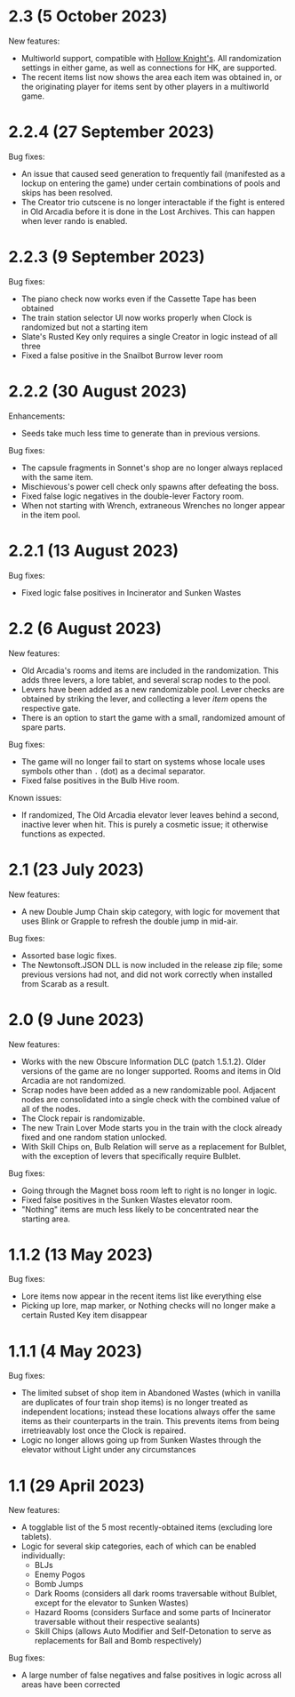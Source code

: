 # 2.3 (5 October 2023)

New features:

- Multiworld support, compatible with [Hollow Knight's][hkmw]. All randomization settings in either
  game, as well as connections for HK, are supported.
- The recent items list now shows the area each item was obtained in, or the originating player for
  items sent by other players in a multiworld game.

[hkmw]: https://github.com/Shadudev/HollowKnight.MultiWorld/blob/master/MultiWorldMod/README.md

# 2.2.4 (27 September 2023)

Bug fixes:

- An issue that caused seed generation to frequently fail (manifested as a lockup on 
  entering the game) under certain combinations of pools and skips has been resolved.
- The Creator trio cutscene is no longer interactable if the fight is entered in Old
  Arcadia before it is done in the Lost Archives. This can happen when lever rando is
  enabled.

# 2.2.3 (9 September 2023)

Bug fixes:

- The piano check now works even if the Cassette Tape has been obtained
- The train station selector UI now works properly when Clock is randomized but not a starting item
- Slate's Rusted Key only requires a single Creator in logic instead of all three
- Fixed a false positive in the Snailbot Burrow lever room

# 2.2.2 (30 August 2023)

Enhancements:

- Seeds take much less time to generate than in previous versions.

Bug fixes:

- The capsule fragments in Sonnet's shop are no longer always replaced
  with the same item.
- Mischievous's power cell check only spawns after defeating the boss.
- Fixed false logic negatives in the double-lever Factory room.
- When not starting with Wrench, extraneous Wrenches no longer appear in the item pool. 

# 2.2.1 (13 August 2023)

Bug fixes:

- Fixed logic false positives in Incinerator and Sunken Wastes

# 2.2 (6 August 2023)

New features:

- Old Arcadia's rooms and items are included in the randomization. This adds three levers,
  a lore tablet, and several scrap nodes to the pool.
- Levers have been added as a new randomizable pool.
  Lever checks are obtained by striking the lever, and collecting a lever *item* opens
  the respective gate.
- There is an option to start the game with a small, randomized amount of spare parts.

Bug fixes:

- The game will no longer fail to start on systems whose locale uses symbols other than `.`
  (dot) as a decimal separator.
- Fixed false positives in the Bulb Hive room.

Known issues:

- If randomized, The Old Arcadia elevator lever leaves behind a second, inactive lever
  when hit. This is purely a cosmetic issue; it otherwise functions as expected.

# 2.1 (23 July 2023)

New features:

- A new Double Jump Chain skip category, with logic for movement
  that uses Blink or Grapple to refresh the double jump in mid-air.

Bug fixes:

- Assorted base logic fixes.
- The Newtonsoft.JSON DLL is now included in the release zip file;
  some previous versions had not, and did not work correctly when
  installed from Scarab as a result.

# 2.0 (9 June 2023)

New features:

- Works with the new Obscure Information DLC (patch 1.5.1.2). Older versions of the game are no longer supported.
  Rooms and items in Old Arcadia are not randomized.
- Scrap nodes have been added as a new randomizable pool.
  Adjacent nodes are consolidated into a single check with the combined value of all of the nodes.
- The Clock repair is randomizable.
- The new Train Lover Mode starts you in the train with the clock already fixed and one random station unlocked.
- With Skill Chips on, Bulb Relation will serve as a replacement for Bulblet, with the exception of levers that
  specifically require Bulblet.

Bug fixes:

- Going through the Magnet boss room left to right is no longer in logic.
- Fixed false positives in the Sunken Wastes elevator room.
- "Nothing" items are much less likely to be concentrated near the starting area.

# 1.1.2 (13 May 2023)

Bug fixes:
- Lore items now appear in the recent items list like everything else
- Picking up lore, map marker, or Nothing checks will no longer make a certain Rusted Key item disappear

# 1.1.1 (4 May 2023)

Bug fixes:
- The limited subset of shop item in Abandoned Wastes (which in vanilla are duplicates of four train shop items)
  is no longer treated as independent locations; instead these locations always offer the same items as their counterparts in the train.
  This prevents items from being irretrieavably lost once the Clock is repaired.
- Logic no longer allows going up from Sunken Wastes through the elevator without Light under any circumstances

# 1.1 (29 April 2023)

New features:

- A togglable list of the 5 most recently-obtained items (excluding lore tablets).
- Logic for several skip categories, each of which can be enabled individually:
    - BLJs
    - Enemy Pogos
    - Bomb Jumps
    - Dark Rooms (considers all dark rooms traversable without Bulblet, except for the elevator to Sunken Wastes)
    - Hazard Rooms (considers Surface and some parts of Incinerator traversable without their respective sealants)
    - Skill Chips (allows Auto Modifier and Self-Detonation to serve as replacements for Ball and Bomb respectively)

Bug fixes:
- A large number of false negatives and false positives in logic across all areas have been corrected
